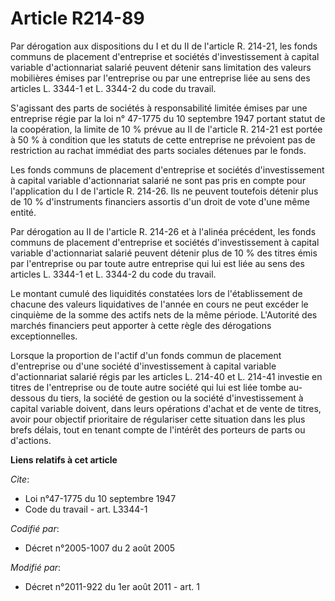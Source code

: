 # Article R214-89

Par dérogation aux dispositions du I et du II de l'article R. 214-21, les fonds communs de placement d'entreprise et sociétés
d'investissement à capital variable d'actionnariat salarié peuvent détenir sans limitation des valeurs mobilières émises par
l'entreprise ou par une entreprise liée au sens des articles L. 3344-1 et L. 3344-2 du code du travail.

S'agissant des parts de sociétés à responsabilité limitée émises par une entreprise régie par la loi n° 47-1775 du 10
septembre 1947 portant statut de la coopération, la limite de 10 % prévue au II de l'article R. 214-21 est portée à 50 % à
condition que les statuts de cette entreprise ne prévoient pas de restriction au rachat immédiat des parts sociales détenues
par le fonds.

Les fonds communs de placement d'entreprise et sociétés d'investissement à capital variable d'actionnariat salarié ne sont
pas pris en compte pour l'application du I de l'article R. 214-26. Ils ne peuvent toutefois détenir plus de 10 %
d'instruments financiers assortis d'un droit de vote d'une même entité.

Par dérogation au II de l'article R. 214-26 et à l'alinéa précédent, les fonds communs de placement d'entreprise et sociétés
d'investissement à capital variable d'actionnariat salarié peuvent détenir plus de 10 % des titres émis par l'entreprise ou
par toute autre entreprise qui lui est liée au sens des articles L. 3344-1 et L. 3344-2 du code du travail.

Le montant cumulé des liquidités constatées lors de l'établissement de chacune des valeurs liquidatives de l'année en cours
ne peut excéder le cinquième de la somme des actifs nets de la même période. L'Autorité des marchés financiers peut apporter
à cette règle des dérogations exceptionnelles.

Lorsque la proportion de l'actif d'un fonds commun de placement d'entreprise ou d'une société d'investissement à capital
variable d'actionnariat salarié régis par les articles L. 214-40 et L. 214-41 investie en titres de l'entreprise ou de toute
autre société qui lui est liée tombe au-dessous du tiers, la société de gestion ou la société d'investissement à capital
variable doivent, dans leurs opérations d'achat et de vente de titres, avoir pour objectif prioritaire de régulariser cette
situation dans les plus brefs délais, tout en tenant compte de l'intérêt des porteurs de parts ou d'actions.

**Liens relatifs à cet article**

_Cite_:

  - Loi n°47-1775 du 10 septembre 1947
  - Code du travail - art. L3344-1

_Codifié par_:

  - Décret n°2005-1007 du 2 août 2005

_Modifié par_:

  - Décret n°2011-922 du 1er août 2011 - art. 1
